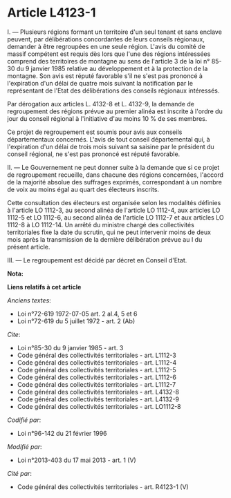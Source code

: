 # Article L4123-1

I. ― Plusieurs régions formant un territoire d'un seul tenant et sans enclave peuvent, par délibérations concordantes de
leurs conseils régionaux, demander à être regroupées en une seule région. L'avis du comité de massif compétent est requis dès
lors que l'une des régions intéressées comprend des territoires de montagne au sens de l'article 3 de la loi n° 85-30 du 9
janvier 1985 relative au développement et à la protection de la montagne. Son avis est réputé favorable s'il ne s'est pas
prononcé à l'expiration d'un délai de quatre mois suivant la notification par le représentant de l'Etat des délibérations des
conseils régionaux intéressés. 

Par dérogation aux articles L. 4132-8 et L. 4132-9, la demande de regroupement des régions prévue au premier alinéa est
inscrite à l'ordre du jour du conseil régional à l'initiative d'au moins 10 % de ses membres. 

Ce projet de regroupement est soumis pour avis aux conseils départementaux concernés. L'avis de tout conseil départemental
qui, à l'expiration d'un délai de trois mois suivant sa saisine par le président du conseil régional, ne s'est pas prononcé
est réputé favorable. 

II. ― Le Gouvernement ne peut donner suite à la demande que si ce projet de regroupement recueille, dans chacune des régions
concernées, l'accord de la majorité absolue des suffrages exprimés, correspondant à un nombre de voix au moins égal au quart
des électeurs inscrits. 

Cette consultation des électeurs est organisée selon les modalités définies à l'article LO 1112-3, au second alinéa de
l'article LO 1112-4, aux articles LO 1112-5 et LO 1112-6, au second alinéa de l'article LO 1112-7 et aux articles LO 1112-8 à
LO 1112-14. Un arrêté du ministre chargé des collectivités territoriales fixe la date du scrutin, qui ne peut intervenir
moins de deux mois après la transmission de la dernière délibération prévue au I du présent article. 

III. ― Le regroupement est décidé par décret en Conseil d'Etat.

**Nota:**



**Liens relatifs à cet article**

_Anciens textes_:

  - Loi n°72-619 1972-07-05 art. 2 al.4, 5 et 6
  - Loi n°72-619 du 5 juillet 1972 - art. 2 (Ab)

_Cite_:

  - Loi n°85-30 du 9 janvier 1985 - art. 3
  - Code général des collectivités territoriales - art. L1112-3
  - Code général des collectivités territoriales - art. L1112-4
  - Code général des collectivités territoriales - art. L1112-5
  - Code général des collectivités territoriales - art. L1112-6
  - Code général des collectivités territoriales - art. L1112-7
  - Code général des collectivités territoriales - art. L4132-8
  - Code général des collectivités territoriales - art. L4132-9
  - Code général des collectivités territoriales - art. LO1112-8

_Codifié par_:

  - Loi n°96-142 du 21 février 1996

_Modifié par_:

  - Loi n°2013-403 du 17 mai 2013 - art. 1 (V)

_Cité par_:

  - Code général des collectivités territoriales - art. R4123-1 (V)
